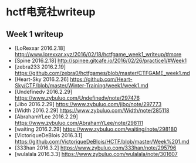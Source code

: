 # hctf电竞社writeup
## Week 1 writeup
* [LoRexxar 2016.2.18] http://www.lorexxar.xyz/2016/02/18/hctfgame_week1_writeup/#more
* [Spine 2016.2.18] http://spinee.gitcafe.io/2016/02/26/practice1/#Week1
* [zebra233 2016.2.19] https://github.com/zebra0/hctfgames/blob/master/CTFGAME_week1.md
* [Heart-Sky 2016.2.26] https://github.com/Heart-Sky/CTF/blob/master/Winter-Training/week1/week1.md
* [Undefinedv 2016.2.29] https://www.zybuluo.com/Undefinedv/note/297476
* [Jibo 2016.2.29] https://www.zybuluo.com/jibo/note/297773
* [Width 2016.2.29] https://www.zybuluo.com/Width/note/285118
* [AbrahamYLee 2016.2.29] https://www.zybuluo.com/AbrahamYLee/note/298111
* [waiting 2016.2.29] https://www.zybuluo.com/waiting/note/298180
* [VictoriqueDeBlois 2016.3.1] https://github.com/VictoriqueDeBlois/HCTF/blob/master/Week%201.md
* [333han 2016.3.2] https://www.zybuluo.com/333han/note/295796
* [wulalala 2016.3.3] https://www.zybuluo.com/wulalala/note/301607
